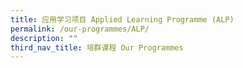 ```yaml
---
title: 应用学习项目 Applied Learning Programme (ALP)
permalink: /our-programmes/ALP/
description: ""
third_nav_title: 培群课程 Our Programmes
---
```





